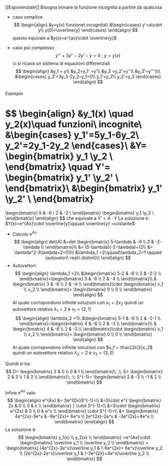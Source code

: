 [[Esponenziale]]
Bisogna trovare la funzione incognita a partire da qualcosa
- caso semplice 
$$
\begin{align}
&y=y(x) funzione\ incognita\\
&\begin{cases}
y'=a\cdot y\\
y(0)=\overline{y}
\end{cases}
\end{align}
$$
questo equivale a $y(x)=e^{ax}\cdot \overline{y}$  

- caso più complesso
$$
y''' + 3y''-2y'-y=0\; ;\; y=y(x)
$$
ci si ricava un sistema di equazioni differenziali
$$
\begin{align}
&y_1 = y\\
&y_2=y_1' =y'\\
&y_3 =y_2'=y''\\
&y_3'=y'''\\\\
&\begin{cases}
y_3'+3y_3-2y_2-y_1=0\\
y_1'=y_2\\
y_2'=y_3
\end{cases}
\end{align}
$$
###### Esempio
$$
\begin{align}
&y_1(x) \quad y_2(x)\quad funzioni\ incognite\\
&\begin{cases}
y_1'=5y_1-6y_2\\
y_2'=2y_1-2y_2
\end{cases}\\
&Y=
\begin{bmatrix}
y_1 \\y_2 \\
\end{bmatrix}
\quad
Y'=
\begin{bmatrix}
y_1' \\y_2' \\
\end{bmatrix}\\
&\begin{bmatrix}
y_1' \\y_2' \\
\end{bmatrix}
=
\begin{bmatrix}
5 & -6 \\
2 & -2 \\
\end{bmatrix}
\begin{bmatrix}
y_1 \\y_2 \\
\end{bmatrix}
\end{align}
$$
che equivale a $Y' =A\cdot Y$ 
La soluzione è: $Y(x)=e^{Ax}\cdot \overline{y}\qquad \overline{y} =costante$ 


- Calcolo $e^{Ax}$ 
$$
\begin{align}
det(A)
&=det
\begin{bmatrix}
5-\lambda & -6 \\
2 & -2-\lambda \\
\end{bmatrix}\\
&=
(5-\lambda)(-2-\lambda)+12\\
&=
\lambda^2-3\lambda+2=0\\\\
&\lambda_1 =2\qquad\lambda_2=1 \qquad (autovalori\ reali\ distinti)\\
\end{align}
$$
- Autovettori:
$$
\begin{align}
\lambda_1 =2\\
&\begin{bmatrix}
5-2 & -6 \\
2 & -2-2 \\
\end{bmatrix}=\begin{bmatrix}
3 & -6 \\
2 & -4 \\
\end{bmatrix}\\
&
\begin{bmatrix}
3 & -6 \\
2 & -4 \\
\end{bmatrix}\cdot
\begin{bmatrix}
x_1  \\
x_2  \\
\end{bmatrix}=
\begin{bmatrix}
0 \\
0  \\
\end{bmatrix}
\end{align}
$$
Al quale corrispondono infinite soluzioni con $x_1 = 2x_2$ 
quindi un autovettore relativo $\lambda_1 =2$  è $v_1=(2,1)$ 
$$
\begin{align}
\lambda_2 =1\\
&\begin{bmatrix}
5-1 & -6 \\
2 & -2-1 \\
\end{bmatrix}=\begin{bmatrix}
4 & -6 \\
2 & -3 \\
\end{bmatrix}\\
&
\begin{bmatrix}
4 & -6 \\
2 & -3 \\
\end{bmatrix}\cdot
\begin{bmatrix}
x_1  \\
x_2  \\
\end{bmatrix}=
\begin{bmatrix}
0 \\
0  \\
\end{bmatrix}
\end{align}
$$
Al quale corrispondono infinite soluzioni con $x_1 = \frac{3}{2}x_2$ 
quindi un autovettore relativo $\lambda_2 =2$  è $v_2=(3,2)$ 

Quindi si ha:
$$
D=
\begin{bmatrix}
2 & 0 \\
0 & 1 \\
\end{bmatrix}\; ;\;
S=
\begin{bmatrix}
2 & 3 \\
1 & 2 \\
\end{bmatrix}\; ;\;
S^{-1}=
\begin{bmatrix}
2 & -3 \\
-1 & 2 \\
\end{bmatrix}
$$

Infine $e^{Ax}$ vale:
$$
\begin{align}
e^{Ax} &= Se^{Dx}S^{-1}=\\
&=S\cdot e^{
\begin{bmatrix}
2x & 0 \\
0 & x \\
\end{bmatrix}
}
\cdot
S^{-1}=\\
&=S\cdot
\begin{bmatrix}
e^{2x} & 0 \\
0 & e^x \\
\end{bmatrix}
\cdot S^{-1}=\\
&=
\begin{bmatrix}
4e^{2x}-3e^x & -6e^{2x}+ 6e^x \\
2e^{2x}-2e^x & -3e^{2x}+4e^x \\
\end{bmatrix}
\end{align}
$$
La soluzione è:
$$
\begin{bmatrix}
y_1(x)  \\
y_2(x)  \\
\end{bmatrix}
=e^{Ax}\cdot
\begin{bmatrix}
\overline y_1  \\
\overline y_2  \\
\end{bmatrix} = 
\begin{bmatrix}
(4e^{2x}-3e^x)\overline y_1 & (-6e^{2x}+ 6e^x)\overline y_2 \\
(2e^{2x}-2e^x)\overline y_1 & (-3e^{2x}+4e^x)\overline y_2 \\
\end{bmatrix}
$$
